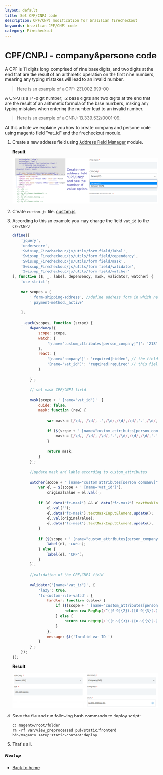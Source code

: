 ```yaml
---
layout: default
title: Set CPF/CNPJ code
description: CPF/CNPJ modification for brazilian firecheckout
keywords: brazilian CPF/CNPJ code
category: Firecheckout
---
```


# CPF/CNPJ - company&persone code

A CPF is 11 digits long, comprised of nine base digits, and two digits at the end
that are the result of an arithmetic operation on the first nine numbers, meaning
any typing mistakes will lead to an invalid number.

> Here is an example of a CPF: 231.002.999-00

A CNPJ is a 14-digit number; 12 base digits and two digits at the end that are
the result of an arithmetic formula of the base numbers, making any typing mistakes
when entering the number lead to an invalid number.

> Here is an example of a CNPJ: 13.339.532/0001-09.

At this article we explaine you how to create company and persone code using
magento field "vat_id" and the firecheckout module.

 1. Create a new address field using [Address Field Manager](/m2/extensions/address-field-manager/) module.

    **Result**

    ![custom_attribute_field](/images/m2/firecheckout/brazil/custom_attributes_field.png)

 2. Create `custom.js` file. [custom.js](/m2/extensions/firecheckout/customization/custom-js/)
 3. According to this an example you may change the field `vat_id` to the `CPF/CNPJ`

    ```js
    define([
        'jquery',
        'underscore',
        'Swissup_Firecheckout/js/utils/form-field/label',
        'Swissup_Firecheckout/js/utils/form-field/dependency',
        'Swissup_Firecheckout/js/utils/form-field/mask',
        'Swissup_Firecheckout/js/utils/form-field/validator',
        'Swissup_Firecheckout/js/utils/form-field/watcher'
    ], function ($, _, label, dependency, mask, validator, watcher) {
        'use strict';

        var scopes = [
            '.form-shipping-address', //define address form in which need to use the CPF/CNPJ code
            '.payment-method._active'

        ];

        _.each(scopes, function (scope) {
            dependency({
                scope: scope,
                watch: {
                    '[name="custom_attributes[person_company]"]': '218' // change this value according to your options
                },
                react: {
                    '[name="company"]': 'required|hidden', // the field 'Company' will be hidden when choose "Person" code.
                    '[name="vat_id"]': 'required|required' // this field is required for both company or persone code
                }

            });

            // set mask CPF/CNPJ field

            mask(scope + ' [name="vat_id"]', {
                guide: false,
                mask: function (raw) {

                    var mask = [/\d/, /\d/,'.',/\d/,/\d/,/\d/,'.',/\d/,/\d/,/\d/,'/',/\d/,/\d/,/\d/,/\d/,'-',/\d/,/\d/];

                    if ($(scope + ' [name="custom_attributes[person_company]"]').val() == 217) {
                        mask = [/\d/, /\d/, /\d/,'.',/\d/,/\d/,/\d/,'.',/\d/,/\d/,/\d/,'-',/\d/,/\d/];
                    }

                    return mask;
                }
            });

            //update mask and lable according to custom_attributes

            watcher(scope + ' [name="custom_attributes[person_company]"]', function (value) {
                var el = $(scope + ' [name="vat_id"]'),
                    originalValue = el.val();

                if (el.data('fc-mask') && el.data('fc-mask').textMaskInputElement) {
                    el.val('');
                    el.data('fc-mask').textMaskInputElement.update();
                    el.val(originalValue);
                    el.data('fc-mask').textMaskInputElement.update();
                }

                if ($(scope + ' [name="custom_attributes[person_company]"]').val() == 218) {
                    label(el, 'CNPJ');
                } else {
                    label(el, 'CPF');
                }
            });

            //validation of the CPF/CNPJ field

            validator('[name="vat_id"]', {
                'lazy': true,
                'fc-custom-rule-vatid': {
                    handler: function (value) {
                        if ($(scope + ' [name="custom_attributes[person_company]"]').val() == 218) {
                            return new RegExp(/^([0-9]{2}(.)[0-9]{3}(.)[0-9]{3}(\/)[0-9]{4}(-)[0-9]{2})$/).test(value);
                        } else {
                            return new RegExp(/^([0-9]{3}(.)[0-9]{3}(.)[0-9]{3}(-)[0-9]{2})$/).test(value);
                        }
                    },
                    message: $t('Invalid vat ID ')
                }
            });
        });
    });
    ```

    **Result**

    ![cpf_cnpj](/images/m2/firecheckout/brazil/cpf_cnpj.png)

 4. Save the file and run following bash commands to deploy script:

    ```
    cd magento/root/folder
    rm -rf var/view_preprocessed pub/static/frontend
    bin/magento setup:static-content:deploy
    ```

 5. That's all.

##### Next up

 -  [Back to home](/m2/extensions/firecheckout)
